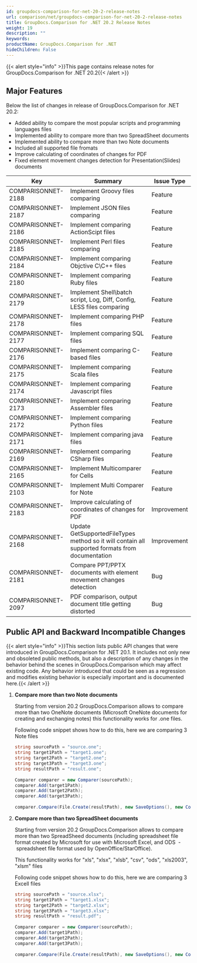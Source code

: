 ```yaml
---
id: groupdocs-comparison-for-net-20-2-release-notes
url: comparison/net/groupdocs-comparison-for-net-20-2-release-notes
title: GroupDocs.Comparison for .NET 20.2 Release Notes
weight: 19
description: ""
keywords: 
productName: GroupDocs.Comparison for .NET
hideChildren: False
---
```

{{< alert style="info" >}}This page contains release notes for GroupDocs.Comparison for .NET 20.2{{< /alert >}}

## Major Features

Below the list of changes in release of GroupDocs.Comparison for .NET 20.2:

*   Added ability to compare the most popular scripts and programming languages files 
*   Implemented ability to compare more than two SpreadSheet documents
*   Implemented ability to compare more than two Note documents
*   Included all supported file fromats
*   Improve calculating of coordinates of changes for PDF
*   Fixed element movement changes detection for Presentation(Slides) documents
    

| Key | Summary | Issue Type |
| --- | --- | --- |
| COMPARISONNET-2188  | Implement Groovy files comparing | Feature |
| COMPARISONNET-2187  | Implement JSON files comparing | Feature |
| COMPARISONNET-2186  | Implement comparing ActionScipt files | Feature |
| COMPARISONNET-2185 | Implement Perl files comparing | Feature |
| COMPARISONNET-2184  | Implement comparing Objctive C\\C++ files | Feature |
| COMPARISONNET-2180  | Implement comparing Ruby files | Feature |
| COMPARISONNET-2179  | Implement Shell\\batch script, Log, Diff, Config, LESS files comparing | Feature |
| COMPARISONNET-2178  | Implement comparing PHP files | Feature |
| COMPARISONNET-2177  | Implement comparing SQL files | Feature |
| COMPARISONNET-2176  | Implement comparing C-based files | Feature |
| COMPARISONNET-2175  | Implement comparing Scala files | Feature |
| COMPARISONNET-2174  | Implement comparing Javascript files | Feature |
| COMPARISONNET-2173  | Implement comparing Assembler files | Feature |
| COMPARISONNET-2172  | Implement comparing Python files | Feature |
| COMPARISONNET-2171  | Implement comparing java files | Feature |
| COMPARISONNET-2169 | Implement comparing CSharp files | Feature |
| COMPARISONNET-2165  | Implement Multicomparer for Cells | Feature |
| COMPARISONNET-2103  | Implement Multi Comparer for Note | Feature |
| COMPARISONNET-2183  | Improve calculating of coordinates of changes for PDF | Improvement |
| COMPARISONNET-2168  | Update GetSupportedFileTypes method so it will contain all supported formats from documentation | Improvement |
| COMPARISONNET-2181  | Compare PPT/PPTX documents with element movement changes detection | Bug |
| COMPARISONNET-2097 | PDF comparison, output document title getting distorted | Bug |

## Public API and Backward Incompatible Changes

{{< alert style="info" >}}This section lists public API changes that were introduced in GroupDocs.Comparison for .NET 20.1. It includes not only new and obsoleted public methods, but also a description of any changes in the behavior behind the scenes in GroupDocs.Comparison which may affect existing code. Any behavior introduced that could be seen as a regression and modifies existing behavior is especially important and is documented here.{{< /alert >}}

1.  **Compare more than two Note documents**
    
    Starting from version 20.2 GroupDocs.Comparison allows to compare more than two OneNote documents (Microsoft OneNote documents for creating and exchanging notes) this functionality works for .one files.
    
    Following code snippet shows how to do this, here we are comparing 3 Note files
    
    ```csharp
    string sourcePath = "source.one";
    string target1Path = "target1.one";
    string target2Path = "target2.one";
    string target3Path = "target3.one";
    string resultPath = "result.one";
     
    Comparer comparer = new Comparer(sourcePath);
    comparer.Add(target1Path);
    comparer.Add(target2Path);
    comparer.Add(target3Path);
     
    comparer.Compare(File.Create(resultPath), new SaveOptions(), new CompareOptions());
    ```
    
2.  **Compare more than two SpreadSheet documents**
    
    Starting from version 20.2 GroupDocs.Comparison allows to compare more than two SpreadSheed documents (including spreadsheet file format created by Microsoft for use with Microsoft Excel, and ODS  - spreadsheet file format used by OpenOffice/StarOffice).
    
    This functionality works for "xls", "xlsx", "xlsb", "csv", "ods", "xls2003", "xlsm" files
    
    Following code snippet shows how to do this, here we are comparing 3 Excell files
    
    ```csharp
    string sourcePath = "source.xlsx";
    string target1Path = "target1.xlsx";
    string target2Path = "target2.xlsx";
    string target3Path = "target3.xlsx";
    string resultPath = "result.pdf";
     
    Comparer comparer = new Comparer(sourcePath);
    comparer.Add(target1Path);
    comparer.Add(target2Path);
    comparer.Add(target3Path);
     
    comparer.Compare(File.Create(resultPath), new SaveOptions(), new CompareOptions());
    ```
